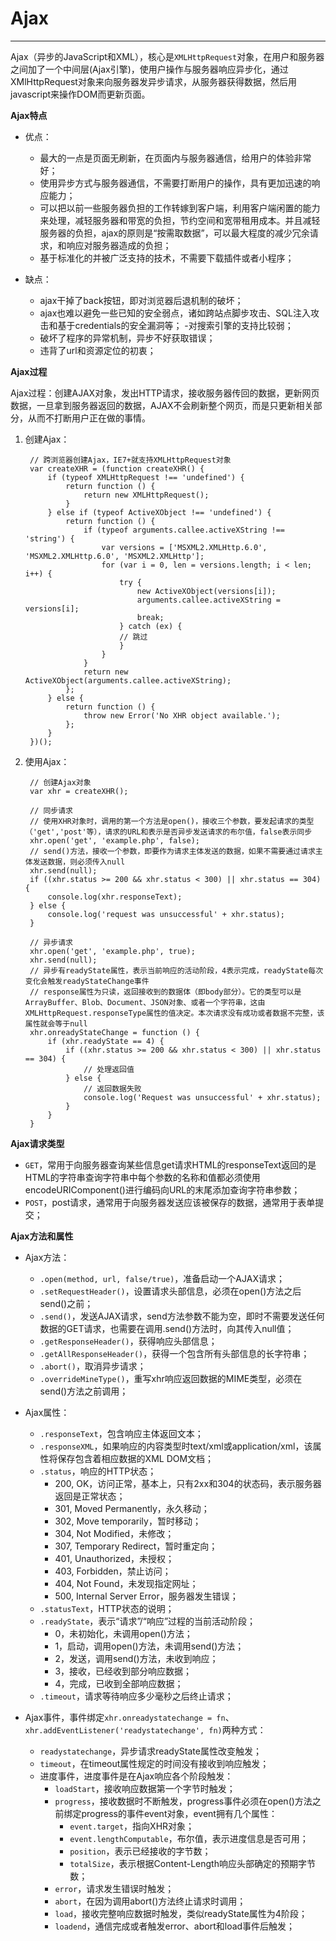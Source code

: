 # Ajax #


----------

Ajax（异步的JavaScript和XML），核心是`XMLHttpRequest`对象，在用户和服务器之间加了一个中间层(Ajax引擎)，使用户操作与服务器响应异步化，通过XMlHttpRequest对象来向服务器发异步请求，从服务器获得数据，然后用javascript来操作DOM而更新页面。

**Ajax特点**

- 优点：

	 - 最大的一点是页面无刷新，在页面内与服务器通信，给用户的体验非常好；
     - 使用异步方式与服务器通信，不需要打断用户的操作，具有更加迅速的响应能力；
     - 可以把以前一些服务器负担的工作转嫁到客户端，利用客户端闲置的能力来处理，减轻服务器和带宽的负担，节约空间和宽带租用成本。并且减轻服务器的负担，ajax的原则是“按需取数据”，可以最大程度的减少冗余请求，和响应对服务器造成的负担；
     - 基于标准化的并被广泛支持的技术，不需要下载插件或者小程序；

- 缺点：

	- ajax干掉了back按钮，即对浏览器后退机制的破坏；
    - ajax也难以避免一些已知的安全弱点，诸如跨站点脚步攻击、SQL注入攻击和基于credentials的安全漏洞等；
    -对搜索引擎的支持比较弱；
    - 破坏了程序的异常机制，异步不好获取错误；
    - 违背了url和资源定位的初衷；

**Ajax过程**

Ajax过程：创建AJAX对象，发出HTTP请求，接收服务器传回的数据，更新网页数据，一旦拿到服务器返回的数据，AJAX不会刷新整个网页，而是只更新相关部分，从而不打断用户正在做的事情。

1. 创建Ajax：

		// 跨浏览器创建Ajax，IE7+就支持XMLHttpRequest对象
		var createXHR = (function createXHR() {
            if (typeof XMLHttpRequest !== 'undefined') {
                return function () {
					return new XMLHttpRequest();
				}
            } else if (typeof ActiveXObject !== 'undefined') {
                return function () {
					if (typeof arguments.callee.activeXString !== 'string') {
                    	var versions = ['MSXML2.XMLHttp.6.0', 'MSXML2.XMLHttp.6.0', 'MSXML2.XMLHttp'];
                    	for (var i = 0, len = versions.length; i < len; i++) {
                        	try {
	                            new ActiveXObject(versions[i]);
	                            arguments.callee.activeXString = versions[i];
	                            break;
                        	} catch (ex) {
                            // 跳过
                        	}
                    	}
                	}
                	return new ActiveXObject(arguments.callee.activeXString);
				};
            } else {
				return function () {
					throw new Error('No XHR object available.');
				};
            }
        })();

2. 使用Ajax：

		// 创建Ajax对象		
		var xhr = createXHR();

		// 同步请求
        // 使用XHR对象时，调用的第一个方法是open()，接收三个参数，要发起请求的类型（'get','post'等），请求的URL和表示是否异步发送请求的布尔值，false表示同步
        xhr.open('get', 'example.php', false);
        // send()方法，接收一个参数，即要作为请求主体发送的数据，如果不需要通过请求主体发送数据，则必须传入null
        xhr.send(null);
        if ((xhr.status >= 200 && xhr.status < 300) || xhr.status == 304) {
            console.log(xhr.responseText);
        } else {
            console.log('request was unsuccessful' + xhr.status);
        }

		// 异步请求
		xhr.open('get', 'example.php', true);
        xhr.send(null);
        // 异步有readyState属性，表示当前响应的活动阶段，4表示完成，readyState每次变化会触发readyStateChange事件
        // response属性为只读，返回接收到的数据体（即body部分）。它的类型可以是ArrayBuffer、Blob、Document、JSON对象、或者一个字符串，这由XMLHttpRequest.responseType属性的值决定。本次请求没有成功或者数据不完整，该属性就会等于null
        xhr.onreadyStateChange = function () {
            if (xhr.readyState == 4) {
                if ((xhr.status >= 200 && xhr.status < 300) || xhr.status == 304) {
                    // 处理返回值
                } else {
					// 返回数据失败
                    console.log('Request was unsuccessful' + xhr.status);
                }
            }
        }

**Ajax请求类型**

- `GET`，常用于向服务器查询某些信息get请求HTML的responseText返回的是HTML的字符串查询字符串中每个参数的名称和值都必须使用encodeURIComponent()进行编码向URL的末尾添加查询字符串参数；
- `POST`，post请求，通常用于向服务器发送应该被保存的数据，通常用于表单提交；

**Ajax方法和属性**

- Ajax方法：

	- `.open(method, url, false/true)`，准备启动一个AJAX请求；
	- `.setRequestHeader()`，设置请求头部信息，必须在open()方法之后send()之前；
	- `.send()`，发送AJAX请求，send方法参数不能为空，即时不需要发送任何数据的GET请求，也需要在调用.send()方法时，向其传入null值；
	- `.getResponseHeader()`，获得响应头部信息；
	- `.getAllResponseHeader()`，获得一个包含所有头部信息的长字符串；
	- `.abort()`，取消异步请求；
	- `.overrideMineType()`，重写xhr响应返回数据的MIME类型，必须在send()方法之前调用；

- Ajax属性：

	- `.responseText`，包含响应主体返回文本；
	- `.responseXML`，如果响应的内容类型时text/xml或application/xml，该属性将保存包含着相应数据的XML DOM文档；
	- `.status`，响应的HTTP状态；
		- 200, OK，访问正常，基本上，只有2xx和304的状态码，表示服务器返回是正常状态；
        - 301, Moved Permanently，永久移动；
        - 302, Move temporarily，暂时移动；
        - 304, Not Modified，未修改；
        - 307, Temporary Redirect，暂时重定向；
        - 401, Unauthorized，未授权；
        - 403, Forbidden，禁止访问；
        - 404, Not Found，未发现指定网址；
        - 500, Internal Server Error，服务器发生错误；
	- `.statusText`，HTTP状态的说明；
	- `.readyState`，表示“请求”/“响应”过程的当前活动阶段；
		- 0，未初始化，未调用open()方法；
		- 1，启动，调用open()方法，未调用send()方法；
		- 2，发送，调用send()方法，未收到响应；
		- 3，接收，已经收到部分响应数据；
		- 4，完成，已收到全部响应数据；
	- `.timeout`，请求等待响应多少毫秒之后终止请求；

- Ajax事件，事件绑定`xhr.onreadystatechange = fn`、`xhr.addEventListener('readystatechange', fn)`两种方式：

	- `readystatechange`，异步请求readyState属性改变触发；
	- `timeout`，在timeout属性规定的时间没有接收到响应触发；
	- 进度事件，进度事件是在Ajax响应各个阶段触发：
		- `loadStart`，接收响应数据第一个字节时触发；
		- `progress`，接收数据时不断触发，progress事件必须在open()方法之前绑定progress的事件event对象，event拥有几个属性：
			- `event.target`，指向XHR对象；
			- `event.lengthComputable`，布尔值，表示进度信息是否可用；
			- `position`，表示已经接收的字节数；
			- `totalSize`，表示根据Content-Length响应头部确定的预期字节数；
		- `error`，请求发生错误时触发；
		- `abort`，在因为调用abort()方法终止请求时调用；
		- `load`，接收完整响应数据时触发，类似readyState属性为4阶段；
		- `loadend`，通信完成或者触发error、abort和load事件后触发；

